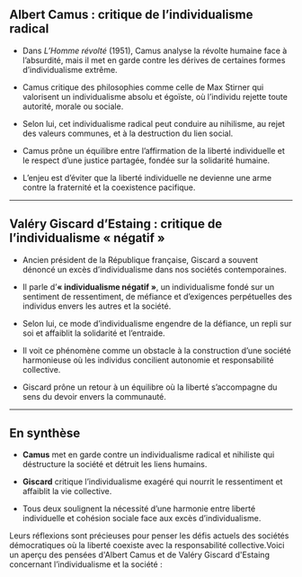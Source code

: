 ## Albert Camus : critique de l’individualisme radical

- Dans _L’Homme révolté_ (1951), Camus analyse la révolte humaine face à l’absurdité, mais il met en garde contre les dérives de certaines formes d’individualisme extrême.
    
- Camus critique des philosophies comme celle de Max Stirner qui valorisent un individualisme absolu et égoïste, où l’individu rejette toute autorité, morale ou sociale.
    
- Selon lui, cet individualisme radical peut conduire au nihilisme, au rejet des valeurs communes, et à la destruction du lien social.
    
- Camus prône un équilibre entre l’affirmation de la liberté individuelle et le respect d’une justice partagée, fondée sur la solidarité humaine.
    
- L’enjeu est d’éviter que la liberté individuelle ne devienne une arme contre la fraternité et la coexistence pacifique.
    

---

## Valéry Giscard d’Estaing : critique de l’individualisme « négatif »

- Ancien président de la République française, Giscard a souvent dénoncé un excès d’individualisme dans nos sociétés contemporaines.
    
- Il parle d’**« individualisme négatif »**, un individualisme fondé sur un sentiment de ressentiment, de méfiance et d’exigences perpétuelles des individus envers les autres et la société.
    
- Selon lui, ce mode d’individualisme engendre de la défiance, un repli sur soi et affaiblit la solidarité et l’entraide.
    
- Il voit ce phénomène comme un obstacle à la construction d’une société harmonieuse où les individus concilient autonomie et responsabilité collective.
    
- Giscard prône un retour à un équilibre où la liberté s’accompagne du sens du devoir envers la communauté.
    

---

## En synthèse

- **Camus** met en garde contre un individualisme radical et nihiliste qui déstructure la société et détruit les liens humains.
    
- **Giscard** critique l’individualisme exagéré qui nourrit le ressentiment et affaiblit la vie collective.
    
- Tous deux soulignent la nécessité d’une harmonie entre liberté individuelle et cohésion sociale face aux excès d’individualisme.
    

Leurs réflexions sont précieuses pour penser les défis actuels des sociétés démocratiques où la liberté coexiste avec la responsabilité collective.Voici un aperçu des pensées d'Albert Camus et de Valéry Giscard d'Estaing concernant l’individualisme et la société :

